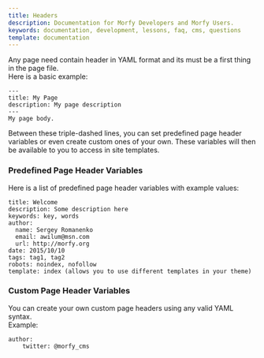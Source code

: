 ```yaml
---
title: Headers
description: Documentation for Morfy Developers and Morfy Users.
keywords: documentation, development, lessons, faq, cms, questions
template: documentation
---
```


Any page need contain header in YAML format and its must be a first thing in the page file.  
Here is a basic example:  

```
---
title: My Page
description: My page description
---
My page body.
```

Between these triple-dashed lines, you can set predefined page header variables or even create custom ones of your own. These variables will then be available to you to access in site templates.  

### Predefined Page Header Variables
Here is a list of predefined page header variables with example values:  
```
title: Welcome  
description: Some description here   
keywords: key, words
author:
  name: Sergey Romanenko
  email: awilum@msn.com
  url: http://morfy.org
date: 2015/10/10
tags: tag1, tag2
robots: noindex, nofollow  
template: index (allows you to use different templates in your theme)  
```


### Custom Page Header Variables
You can create your own custom page headers using any valid YAML syntax.  
Example:   
```
author:
    twitter: @morfy_cms
```
